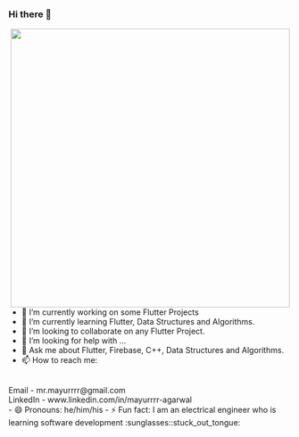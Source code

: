 ### Hi there 👋

<img src='https://media.giphy.com/media/USV0ym3bVWQJJmNu3N/giphy.gif' align='right' width='500'>

- 🔭 I’m currently working on some Flutter Projects
- 🌱 I’m currently learning Flutter, Data Structures and Algorithms.
- 👯 I’m looking to collaborate on any Flutter Project.
- 🤔 I’m looking for help with ...
- 💬 Ask me about Flutter, Firebase, C++, Data Structures and Algorithms.
- 📫 How to reach me: 
<br/>
  Email - mr.mayurrrr@gmail.com
  <br/>
  LinkedIn - www.linkedin.com/in/mayurrrr-agarwal
  <br/>
- 😄 Pronouns: he/him/his
- ⚡ Fun fact: I am an electrical engineer who is learning software development :sunglasses::stuck_out_tongue:


